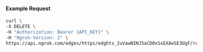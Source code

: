 <!-- Code generated for API Clients. DO NOT EDIT. -->

#### Example Request

```bash
curl \
-X DELETE \
-H "Authorization: Bearer {API_KEY}" \
-H "Ngrok-Version: 2" \
https://api.ngrok.com/edges/https/edghts_2uVawNINJ5aCD0xSsEXAeSE3UgF/routes/edghtsrt_2uVawL6Zz3FmIIDO41fXu1Kxj2Q/websocket_tcp_converter
```
